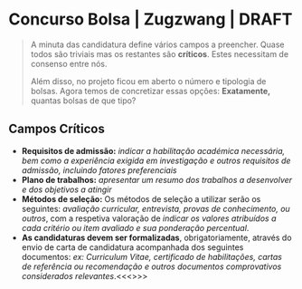 # Concurso Bolsa | Zugzwang | DRAFT

> A minuta das candidatura define vários campos a preencher. Quase todos são triviais mas os restantes são **críticos**. Estes necessitam de consenso entre nós.
> 
> Além disso, no projeto ficou em aberto o número e tipologia de bolsas. Agora temos de concretizar essas opções: **Exatamente,** quantas bolsas de que tipo?

## Campos Críticos

- **Requisitos de admissão:** _indicar a habilitação académica necessária, bem como a experiência exigida em investigação e outros requisitos de admissão, incluindo fatores preferenciais_
- **Plano de trabalhos:** _apresentar um resumo dos trabalhos a desenvolver e dos objetivos a atingir_
- **Métodos de seleção:** Os métodos de seleção a utilizar serão os seguintes: _avaliação curricular, entrevista, provas de conhecimento, ou outros_, com a respetiva valoração de _indicar os valores atribuídos a cada critério ou item avaliado e sua ponderação percentual_.  
- **As candidaturas devem ser formalizadas**, obrigatoriamente, através do envio de carta de candidatura acompanhada dos seguintes documentos: _ex: Curriculum Vitae, certificado de habilitações, cartas de referência ou recomendação e outros documentos comprovativos considerados relevantes_.<<<>>>